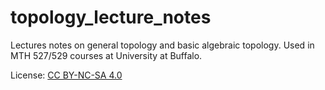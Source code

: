 # topology_lecture_notes
Lectures notes on general topology and basic algebraic topology. Used in MTH 527/529 courses at University at Buffalo. 

License: [CC BY-NC-SA 4.0](https://creativecommons.org/licenses/by-nc-sa/4.0/)
